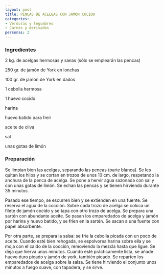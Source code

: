 ```yaml
---
layout: post
title: PENCAS DE ACELGAS CON JAMÓN COCIDO
categories:
- Verduras y legumbres
- Carnes y derivados
personas: 2 
---
```

<h3>Ingredientes</h3>
2 kg. de acelgas hermosas y sanas (sólo se emplearán las pencas)

250 gr. de jamón de York en lonchas

100 gr. de jamón de York en dados

1 cebolla hermosa

1 huevo cocido

harina

huevo batido para freír

aceite de oliva

sal

unas gotas de limón

<h3>Preparación</h3>
Se limpian bien las acelgas, separando las pencas (parte blanca). Se les quitan los hilos y se cortan en trozos de unos 10 cm. de largo, respetando la anchura de la penca de acelga. Se pone a hervir agua sazonada con sal y con unas gotas de limón. Se echan las pencas y se tienen hirviendo durante 35 minutos.

Pasado ese tiempo, se escurren bien y se extienden en una fuente. Se reserva el agua de la cocción. Sobre cada trozo de acelga se coloca un filete de jamón cocido y se tapa con otro trozo de acelga. Se prepara una sartén con abundante aceite. Se pasan los emparedados de acelga y jamón por harina y huevo batido, y se fríen en la sartén. Se sacan a una fuente con papel absorbente.

Por otra parte, se prepara la salsa: se fríe la cebolla picada con un poco de aceite. Cuando esté bien rehogada, se espolvorea harina sobre ella y se moja con el caldo de la cocción, removiendo la mezcla hasta que ligue. Se deja que hierva unos minutos. Cuando esté prácticamente lista, se añade huevo duro picado y jamón de york, también picado. Se reparten los emparedados de acelga sobre la salsa. Se tiene hirviendo el conjunto unos minutos a fuego suave, con tapadera, y se sirve.